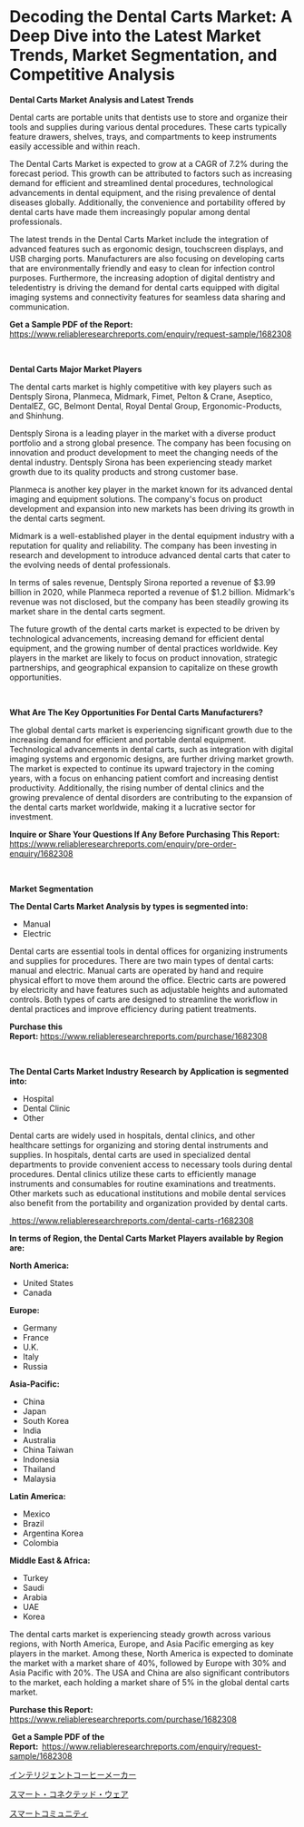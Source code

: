 <p><h1>Decoding the Dental Carts Market: A Deep Dive into the Latest Market Trends, Market Segmentation, and Competitive Analysis</h1></p><p><strong>Dental Carts Market Analysis and Latest Trends</strong></p>
<p><p>Dental carts are portable units that dentists use to store and organize their tools and supplies during various dental procedures. These carts typically feature drawers, shelves, trays, and compartments to keep instruments easily accessible and within reach.</p><p>The Dental Carts Market is expected to grow at a CAGR of 7.2% during the forecast period. This growth can be attributed to factors such as increasing demand for efficient and streamlined dental procedures, technological advancements in dental equipment, and the rising prevalence of dental diseases globally. Additionally, the convenience and portability offered by dental carts have made them increasingly popular among dental professionals.</p><p>The latest trends in the Dental Carts Market include the integration of advanced features such as ergonomic design, touchscreen displays, and USB charging ports. Manufacturers are also focusing on developing carts that are environmentally friendly and easy to clean for infection control purposes. Furthermore, the increasing adoption of digital dentistry and teledentistry is driving the demand for dental carts equipped with digital imaging systems and connectivity features for seamless data sharing and communication.</p></p>
<p><strong>Get a Sample PDF of the Report:&nbsp;</strong> <a href="https://www.reliableresearchreports.com/enquiry/request-sample/1682308">https://www.reliableresearchreports.com/enquiry/request-sample/1682308</a></p>
<p>&nbsp;</p>
<p><strong>Dental Carts Major Market Players</strong></p>
<p><p>The dental carts market is highly competitive with key players such as Dentsply Sirona, Planmeca, Midmark, Fimet, Pelton & Crane, Aseptico, DentalEZ, GC, Belmont Dental, Royal Dental Group, Ergonomic-Products, and Shinhung. </p><p>Dentsply Sirona is a leading player in the market with a diverse product portfolio and a strong global presence. The company has been focusing on innovation and product development to meet the changing needs of the dental industry. Dentsply Sirona has been experiencing steady market growth due to its quality products and strong customer base.</p><p>Planmeca is another key player in the market known for its advanced dental imaging and equipment solutions. The company's focus on product development and expansion into new markets has been driving its growth in the dental carts segment.</p><p>Midmark is a well-established player in the dental equipment industry with a reputation for quality and reliability. The company has been investing in research and development to introduce advanced dental carts that cater to the evolving needs of dental professionals.</p><p>In terms of sales revenue, Dentsply Sirona reported a revenue of $3.99 billion in 2020, while Planmeca reported a revenue of $1.2 billion. Midmark's revenue was not disclosed, but the company has been steadily growing its market share in the dental carts segment.</p><p>The future growth of the dental carts market is expected to be driven by technological advancements, increasing demand for efficient dental equipment, and the growing number of dental practices worldwide. Key players in the market are likely to focus on product innovation, strategic partnerships, and geographical expansion to capitalize on these growth opportunities.</p></p>
<p>&nbsp;</p>
<p><strong>What Are The Key Opportunities For Dental Carts Manufacturers?</strong></p>
<p><p>The global dental carts market is experiencing significant growth due to the increasing demand for efficient and portable dental equipment. Technological advancements in dental carts, such as integration with digital imaging systems and ergonomic designs, are further driving market growth. The market is expected to continue its upward trajectory in the coming years, with a focus on enhancing patient comfort and increasing dentist productivity. Additionally, the rising number of dental clinics and the growing prevalence of dental disorders are contributing to the expansion of the dental carts market worldwide, making it a lucrative sector for investment.</p></p>
<p><strong>Inquire or Share Your Questions If Any Before Purchasing This Report:</strong> <a href="https://www.reliableresearchreports.com/enquiry/pre-order-enquiry/1682308">https://www.reliableresearchreports.com/enquiry/pre-order-enquiry/1682308</a></p>
<p>&nbsp;</p>
<p><strong>Market Segmentation</strong></p>
<p><strong>The Dental Carts Market Analysis by types is segmented into:</strong></p>
<p><ul><li>Manual</li><li>Electric</li></ul></p>
<p><p>Dental carts are essential tools in dental offices for organizing instruments and supplies for procedures. There are two main types of dental carts: manual and electric. Manual carts are operated by hand and require physical effort to move them around the office. Electric carts are powered by electricity and have features such as adjustable heights and automated controls. Both types of carts are designed to streamline the workflow in dental practices and improve efficiency during patient treatments.</p></p>
<p><strong>Purchase this Report:&nbsp;</strong><a href="https://www.reliableresearchreports.com/purchase/1682308">https://www.reliableresearchreports.com/purchase/1682308</a></p>
<p>&nbsp;</p>
<p><strong>The Dental Carts Market Industry Research by Application is segmented into:</strong></p>
<p><ul><li>Hospital</li><li>Dental Clinic</li><li>Other</li></ul></p>
<p><p>Dental carts are widely used in hospitals, dental clinics, and other healthcare settings for organizing and storing dental instruments and supplies. In hospitals, dental carts are used in specialized dental departments to provide convenient access to necessary tools during dental procedures. Dental clinics utilize these carts to efficiently manage instruments and consumables for routine examinations and treatments. Other markets such as educational institutions and mobile dental services also benefit from the portability and organization provided by dental carts.</p></p>
<p><a href="https://www.reliableresearchreports.com/dental-carts-r1682308">&nbsp;https://www.reliableresearchreports.com/dental-carts-r1682308</a></p>
<p><strong>In terms of Region, the Dental Carts Market Players available by Region are:</strong></p>
<p>
    <p> <strong> North America: </strong>
        <ul>
            <li>United States</li>
            <li>Canada</li>
        </ul>
        </p> 
    <p> <strong> Europe: </strong>
        <ul>
            <li>Germany</li>
            <li>France</li>
            <li>U.K.</li>
            <li>Italy</li>
            <li>Russia</li>
        </ul>
        </p> 
    <p> <strong> Asia-Pacific: </strong>
        <ul>
            <li>China</li>
            <li>Japan</li>
            <li>South Korea</li>
            <li>India</li>
            <li>Australia</li>
            <li>China Taiwan</li>
            <li>Indonesia</li>
            <li>Thailand</li>
            <li>Malaysia</li>
        </ul>
        </p> 
    <p> <strong> Latin America: </strong>
        <ul>
            <li>Mexico</li>
            <li>Brazil</li>
            <li>Argentina Korea</li>
            <li>Colombia</li>
        </ul>
        </p> 
    <p> <strong> Middle East & Africa: </strong>
        <ul>
            <li>Turkey</li>
            <li>Saudi</li>
            <li>Arabia</li>
            <li>UAE</li>
            <li>Korea</li>
        </ul>
    </p>
    </p>
<p><p>The dental carts market is experiencing steady growth across various regions, with North America, Europe, and Asia Pacific emerging as key players in the market. Among these, North America is expected to dominate the market with a market share of 40%, followed by Europe with 30% and Asia Pacific with 20%. The USA and China are also significant contributors to the market, each holding a market share of 5% in the global dental carts market.</p></p>
<p><strong>Purchase this Report: </strong><a href="https://www.reliableresearchreports.com/purchase/1682308">https://www.reliableresearchreports.com/purchase/1682308</a></p>
<p>&nbsp;<strong>Get a Sample PDF of the Report:&nbsp;&nbsp;</strong><a href="https://www.reliableresearchreports.com/enquiry/request-sample/1682308">https://www.reliableresearchreports.com/enquiry/request-sample/1682308</a></p>
<p><strong></strong></p>
<p><p><a href="https://github.com/Sophiaard2003/Market-Research-Report-List-1/blob/main/279496648111.md">インテリジェントコーヒーメーカー</a></p><p><a href="https://github.com/jkjreqjscoxx7/Market-Research-Report-List-2/blob/main/815773048113.md">スマート・コネクテッド・ウェア</a></p><p><a href="https://github.com/deonnorth8/Market-Research-Report-List-1/blob/main/118043648112.md">スマートコミュニティ</a></p></p>